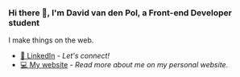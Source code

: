 ### Hi there 👋,  I'm David van den Pol, a Front-end Developer student

I make things on the web. 

- [:necktie: LinkedIn](https://www.linkedin.com/in/david-van-den-pol-61978a19b/) - *Let's connect!*
- [:computer: My website](https://davidvandenpol.nl) - *Read more about me on my personal website.*

<!--
**DavidvandenPol/DavidvandenPol** is a ✨ _special_ ✨ repository because its `README.md` (this file) appears on your GitHub profile.

Here are some ideas to get you started:

- 🔭 I’m currently working on ...
- 🌱 I’m currently learning ...
- 👯 I’m looking to collaborate on ...
- 🤔 I’m looking for help with ...
- 💬 Ask me about ...
- 📫 How to reach me: ...
- 😄 Pronouns: ...
- ⚡ Fun fact: ...
-->
